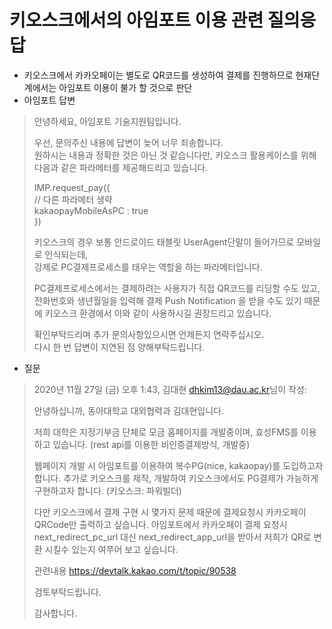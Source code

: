 # 키오스크에서의 아임포트 이용 관련 질의응답

- 키오스크에서 카카오페이는 별도로 QR코드를 생성하여 결제를 진행하므로 현재단계에서는 아임포트 이용이 불가 할 것으로 판단
- 아임포트 답변
>안녕하세요, 아임포트 기술지원팀입니다.  
>
>
>우선, 문의주신 내용에 답변이 늦어 너무 죄송합니다.  
원하시는 내용과 정확한 것은 아닌 것 같습니다만, 키오스크 활용케이스를 위해 다음과 같은 파라메터를 제공해드리고 있습니다.  
>
>
>IMP.request_pay({  
    // 다른 파라메터 생략  
    kakaopayMobileAsPC : true  
})  
>
>
>키오스크의 경우 보통 안드로이드 태블릿 UserAgent단말이 들어가므로 모바일로 인식되는데,  
강제로 PC결제프로세스를 태우는 역할을 하는 파라메터입니다. 
>
>
>PC결제프로세스에서는 결제하려는 사용자가 직접 QR코드를 리딩할 수도 있고, 전화번호와 생년월일을 입력해 결제 Push Notification 을 받을 수도 있기 때문에
>키오스크 환경에서 이와 같이 사용하시길 권장드리고 있습니다.  
>
>
>확인부탁드리며 추가 문의사항있으시면 언제든지 연락주십시오.  
>다시 한 번 답변이 지연된 점 양해부탁드립니다. 

- 질문
>2020년 11월 27일 (금) 오후 1:43, 김대현 <dhkim13@dau.ac.kr>님이 작성:  
>
>
>안녕하십니까, 동아대학교 대외협력과 김대현입니다.
>
>
>저희 대학은 지정기부금 단체로 모금 홈페이지를 개발중이며, 효성FMS를 이용하고 있습니다.
(rest api를 이용한 비인증결제방식, 개발중)
>
>
>웹페이지 개발 시 아임포트를 이용하여 복수PG(nice, kakaopay)를 도입하고자 합니다.
추가로 키오스크를 제작, 개발하여 키오스크에서도 PG결제가 가능하게 구현하고자 합니다. (키오스크: 파워빌더)
>
>
>다만 키오스크에서 결제 구현 시 몇가지 문제 때문에 결제요청시 카카오페이 QRCode만 출력하고 싶습니다.
>아임포트에서 카카오페이 결제 요청시 next_redirect_pc_url 대신 next_redirect_app_url을 받아서 저희가 QR로 변환 시킬수 있는지 여쭈어 보고 싶습니다.
>
>
>관련내용 https://devtalk.kakao.com/t/topic/90538
>
>
>검토부탁드립니다.
>
>
>감사합니다.
